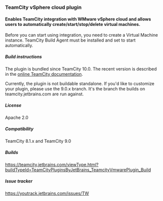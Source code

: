 ### TeamCity vSphere cloud plugin
#### Enables TeamCity integration with WMware vSphere cloud and allows users to automatically create/start/stop/delete virtual machines.

Before you can start using integration, you need to create a Virtual Machine instance.
TeamCity Build Agent must be installed and set to start automatically.

##### Build instructions
The plugin is bundled since TeamCity 10.0. The recent version is described in the [online TeamCity documentation](http://confluence.jetbrains.com/display/TCD10/Setting+Up+TeamCity+for+VMware+vSphere+and+vCenter).

Currently, the plugin is not buildable standalone. If you'd like to customize your plugin, please use the 9.0.x branch.
It's the branch the builds on teamcity.jetbrains.com are run against.

##### License
Apache 2.0

##### Compatibility
TeamCity 8.1.x and TeamCity 9.0

##### Builds
https://teamcity.jetbrains.com/viewType.html?buildTypeId=TeamCityPluginsByJetBrains_TeamcityVmwarePlugin_Build

##### Issue tracker
https://youtrack.jetbrains.com/issues/TW

